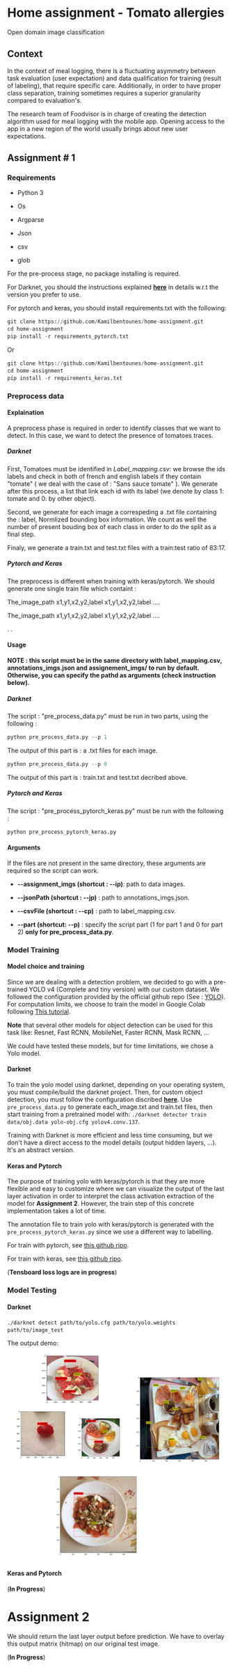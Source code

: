 # Home assignment - Tomato allergies

Open domain image classification

## Context

In the context of meal logging, there is a fluctuating asymmetry between task evaluation (user expectation) and data qualification for training (result of labeling), that require specific care. Additionally, in order to have proper class separation, training sometimes requires a superior granularity compared to evaluation's. 

The research team of Foodvisor is in charge of creating the detection algorithm used for meal logging with the mobile app. Opening access to the app in a new region of the world usually brings about new user expectations.

## Assignment # 1

### Requirements

* Python 3

* Os

* Argparse

* Json

* csv

* glob

For the pre-process stage, no package installing is required.

For Darknet, you should the instructions explained [**here**](https://github.com/AlexeyAB/darknet) in details w.r.t the version you prefer to use.

For pytorch and keras, you should install requirements.txt with the following:

```python
git clone https://github.com/Kamilbentounes/home-assignment.git
cd home-assignment
pip install -r requirements_pytorch.txt
```

Or 

```python
git clone https://github.com/Kamilbentounes/home-assignment.git
cd home-assignment
pip install -r requirements_keras.txt
```

### Preprocess data

#### Explaination

A preprocess phase is required in order to identify classes that we want to detect. In this case, we want to detect the presence of tomatoes traces.

##### Darknet

First, Tomatoes must be identified in *Label_mapping.csv*: we browse the ids labels and check in both of french and english labels if they contain "tomate" ( we deal with the case of : "Sans sauce tomate" ). We generate after this process, a list that link each id with its label (we denote by class 1: tomate and 0: by other object).

Second, we generate for each image a correspeding a .txt file containing the : label, Normlized bounding box information. We count as well the number of present bouding box of each class in order to do the split as a final step.

Finaly, we generate a train.txt and test.txt files with a train:test ratio of 83:17.  

##### Pytorch and Keras

The preprocess is different when training with keras/pytorch. We should generate one single train file which containt : 

The_image_path x1,y1,x2,y2,label x1,y1,x2,y2,label ....

The_image_path x1,y1,x2,y2,label x1,y1,x2,y2,label ....

.
.

#### Usage

**NOTE : this script must be in the same directory with label_mapping.csv, annotations_imgs.json and assignement_imgs/ to run by default. Otherwise, you can specify the pathd as arguments (check instruction below).**

##### Darknet

The script : "pre_process_data.py" must be run in two parts, using the following :

```python
python pre_process_data.py --p 1
```

The output of this part is : a .txt files for each image. 

```python
python pre_process_data.py --p 0   
```

The output of this part is : train.txt and test.txt decribed above.

##### Pytorch and Keras

The script : "pre_process_pytorch_keras.py" must be run with the following :

```python
python pre_process_pytorch_keras.py    
```

#### Arguments 

If the files are not present in the same directory, these arguments are required so the script can work.

* **--assignment_imgs (shortcut : --ip)**: path to data images.

* **--jsonPath (shortcut : --jp)** : path to annotations_imgs.json.

* **--csvFile (shortcut : --cp)** : path to label_mapping.csv.

* **--part (shortcut: --p)** : specify the script part (1 for part 1 and 0 for part 2) **only for pre_process_data.py**.

### Model Training

#### Model choice and training

Since we are dealing with a detection problem, we decided to go with a pre-trained YOLO v4 (Complete and tiny version) with our custom dataset. We followed the configuration provided by the official github repo (See : [YOLO](https://github.com/AlexeyAB/darknet)). For computation limits, we choose to train the model in Google Colab following [This tutorial](https://medium.com/ai-world/how-to-train-yolov4-for-custom-objects-detection-in-google-colab-1e934b8ef685).

**Note** that several other models for object detection can be used for this task like: Resnet, Fast RCNN, MobileNet, Faster RCNN, Mask RCNN, ...

We could have tested these models, but for time limitations, we chose a Yolo model. 

#### Darknet

To train the yolo model using darknet, depending on your operating system, you must compile/build the darknet project. Then, for custom object detection, you must follow the configuration discribed [**here**](https://github.com/AlexeyAB/darknet#how-to-train-to-detect-your-custom-objects). Use `pre_process_data.py` to generate each_image.txt and train.txt files, then start training from a pretrained model with: `./darknet detector train data/obj.data yolo-obj.cfg yolov4.conv.137`. 

Training with Darknet is more efficient and less time consuming, but we don't have a direct access to the model details (output hidden layers, ...). It's an abstract version.   

#### Keras and Pytorch

The purpose of training yolo with keras/pytorch is that they are more flexible and easy to customize where we can visualize the output of the last layer activation in order to interpret the class activation extraction of the model for **Assignment 2**. However, the train step of this concrete implementation takes a lot of time.

The annotation file to train yolo with keras/pytorch is generated with the `pre_process_pytorch_keras.py` since we use a different way to labelling.

For train with pytorch, see [this github ripo](https://github.com/Tianxiaomo/pytorch-YOLOv4).

For train with keras, see [this github ripo](https://github.com/qqwweee/keras-yolo3).

(**Tensboard loss logs are in progress**)

### Model Testing

#### Darknet

`./darknet detect path/to/yolo.cfg path/to/yolo.weights path/to/image_test`

The output demo:

![](images/Tomates.png)

#### Keras and Pytorch

(**In Progress**)

# Assignment 2

We should return the last layer output before prediction. We have to overlay this output matrix (hitmap) on our original test image.

(**In Progress**)

